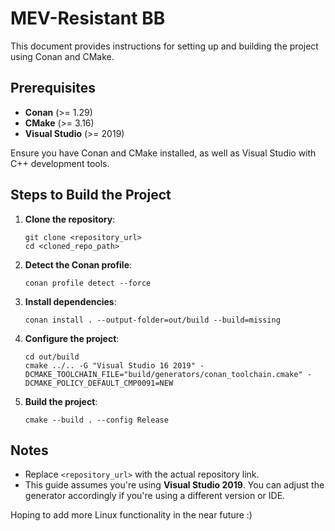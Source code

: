 # MEV-Resistant BB

This document provides instructions for setting up and building the project using Conan and CMake.

## Prerequisites

- **Conan** (>= 1.29)
- **CMake** (>= 3.16)
- **Visual Studio** (>= 2019)

Ensure you have Conan and CMake installed, as well as Visual Studio with C++ development tools.

## Steps to Build the Project

1. **Clone the repository**:

   ```Power Shell
   git clone <repository_url>
   cd <cloned_repo_path>
   ```

2. **Detect the Conan profile**:

   ```Power Shell
   conan profile detect --force
   ```

3. **Install dependencies**:

   ```Power Shell
   conan install . --output-folder=out/build --build=missing
   ```

4. **Configure the project**:

   ```Power Shell
   cd out/build
   cmake ../.. -G "Visual Studio 16 2019" -DCMAKE_TOOLCHAIN_FILE="build/generators/conan_toolchain.cmake" -DCMAKE_POLICY_DEFAULT_CMP0091=NEW
   ```

5. **Build the project**:

   ```Power Shell
   cmake --build . --config Release
   ```

## Notes

- Replace `<repository_url>` with the actual repository link.
- This guide assumes you're using **Visual Studio 2019**. You can adjust the generator accordingly if you're using a different version or IDE.

Hoping to add more Linux functionality in the near future :)
